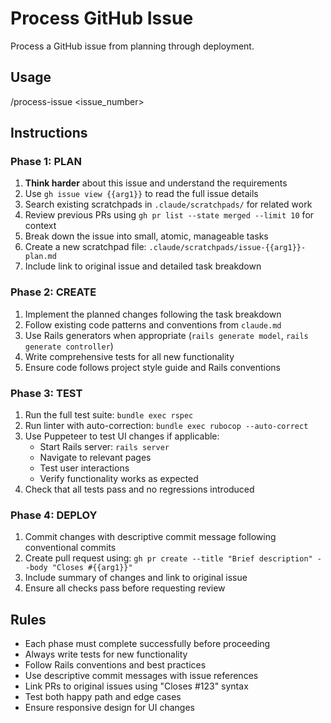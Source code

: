 # Process GitHub Issue

Process a GitHub issue from planning through deployment.

## Usage
/process-issue <issue_number>

## Instructions

### Phase 1: PLAN
1. **Think harder** about this issue and understand the requirements
2. Use `gh issue view {{arg1}}` to read the full issue details
3. Search existing scratchpads in `.claude/scratchpads/` for related work
4. Review previous PRs using `gh pr list --state merged --limit 10` for context
5. Break down the issue into small, atomic, manageable tasks
6. Create a new scratchpad file: `.claude/scratchpads/issue-{{arg1}}-plan.md`
7. Include link to original issue and detailed task breakdown

### Phase 2: CREATE
1. Implement the planned changes following the task breakdown
2. Follow existing code patterns and conventions from `claude.md`
3. Use Rails generators when appropriate (`rails generate model`, `rails generate controller`)
4. Write comprehensive tests for all new functionality
5. Ensure code follows project style guide and Rails conventions

### Phase 3: TEST
1. Run the full test suite: `bundle exec rspec`
2. Run linter with auto-correction: `bundle exec rubocop --auto-correct`
3. Use Puppeteer to test UI changes if applicable:
   - Start Rails server: `rails server`
   - Navigate to relevant pages
   - Test user interactions
   - Verify functionality works as expected
4. Check that all tests pass and no regressions introduced

### Phase 4: DEPLOY
1. Commit changes with descriptive commit message following conventional commits
2. Create pull request using: `gh pr create --title "Brief description" --body "Closes #{{arg1}}"`
3. Include summary of changes and link to original issue
4. Ensure all checks pass before requesting review

## Rules
- Each phase must complete successfully before proceeding
- Always write tests for new functionality  
- Follow Rails conventions and best practices
- Use descriptive commit messages with issue references
- Link PRs to original issues using "Closes #123" syntax
- Test both happy path and edge cases
- Ensure responsive design for UI changes